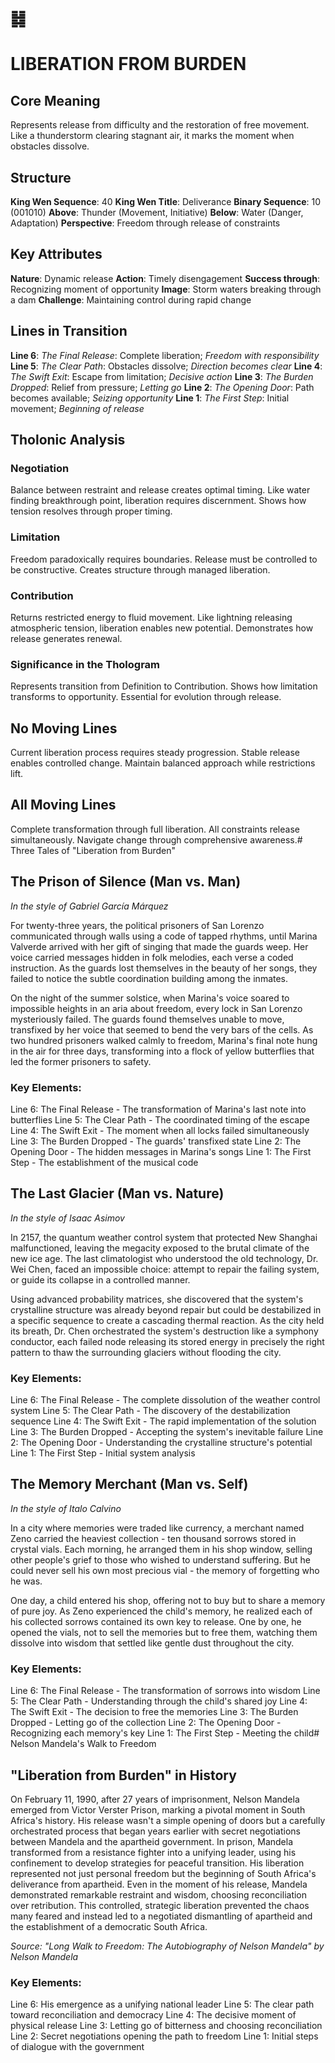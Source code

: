 # ䷧ 
# LIBERATION FROM BURDEN

## Core Meaning
Represents release from difficulty and the restoration of free movement. Like a thunderstorm clearing stagnant air, it marks the moment when obstacles dissolve.

## Structure
**King Wen Sequence**: 40
**King Wen Title**: Deliverance
**Binary Sequence**: 10 (001010)
**Above**: Thunder (Movement, Initiative)
**Below**: Water (Danger, Adaptation)
**Perspective**: Freedom through release of constraints

## Key Attributes
**Nature**: Dynamic release
**Action**: Timely disengagement
**Success through**: Recognizing moment of opportunity
**Image**: Storm waters breaking through a dam
**Challenge**: Maintaining control during rapid change

## Lines in Transition
**Line 6**: *The Final Release*: Complete liberation; *Freedom with responsibility*
**Line 5**: *The Clear Path*: Obstacles dissolve; *Direction becomes clear*
**Line 4**: *The Swift Exit*: Escape from limitation; *Decisive action*
**Line 3**: *The Burden Dropped*: Relief from pressure; *Letting go*
**Line 2**: *The Opening Door*: Path becomes available; *Seizing opportunity*
**Line 1**: *The First Step*: Initial movement; *Beginning of release*

## Tholonic Analysis
### Negotiation
Balance between restraint and release creates optimal timing. Like water finding breakthrough point, liberation requires discernment. Shows how tension resolves through proper timing.

### Limitation
Freedom paradoxically requires boundaries. Release must be controlled to be constructive. Creates structure through managed liberation.

### Contribution
Returns restricted energy to fluid movement. Like lightning releasing atmospheric tension, liberation enables new potential. Demonstrates how release generates renewal.

### Significance in the Thologram
Represents transition from Definition to Contribution. Shows how limitation transforms to opportunity. Essential for evolution through release.

## No Moving Lines
Current liberation process requires steady progression. Stable release enables controlled change. Maintain balanced approach while restrictions lift.

## All Moving Lines
Complete transformation through full liberation. All constraints release simultaneously. Navigate change through comprehensive awareness.# Three Tales of "Liberation from Burden"

## The Prison of Silence (Man vs. Man)
*In the style of Gabriel García Márquez*

For twenty-three years, the political prisoners of San Lorenzo communicated through walls using a code of tapped rhythms, until Marina Valverde arrived with her gift of singing that made the guards weep. Her voice carried messages hidden in folk melodies, each verse a coded instruction. As the guards lost themselves in the beauty of her songs, they failed to notice the subtle coordination building among the inmates.

On the night of the summer solstice, when Marina's voice soared to impossible heights in an aria about freedom, every lock in San Lorenzo mysteriously failed. The guards found themselves unable to move, transfixed by her voice that seemed to bend the very bars of the cells. As two hundred prisoners walked calmly to freedom, Marina's final note hung in the air for three days, transforming into a flock of yellow butterflies that led the former prisoners to safety.

### Key Elements:
Line 6: The Final Release - The transformation of Marina's last note into butterflies
Line 5: The Clear Path - The coordinated timing of the escape
Line 4: The Swift Exit - The moment when all locks failed simultaneously
Line 3: The Burden Dropped - The guards' transfixed state
Line 2: The Opening Door - The hidden messages in Marina's songs
Line 1: The First Step - The establishment of the musical code

## The Last Glacier (Man vs. Nature)
*In the style of Isaac Asimov*

In 2157, the quantum weather control system that protected New Shanghai malfunctioned, leaving the megacity exposed to the brutal climate of the new ice age. The last climatologist who understood the old technology, Dr. Wei Chen, faced an impossible choice: attempt to repair the failing system, or guide its collapse in a controlled manner.

Using advanced probability matrices, she discovered that the system's crystalline structure was already beyond repair but could be destabilized in a specific sequence to create a cascading thermal reaction. As the city held its breath, Dr. Chen orchestrated the system's destruction like a symphony conductor, each failed node releasing its stored energy in precisely the right pattern to thaw the surrounding glaciers without flooding the city.

### Key Elements:
Line 6: The Final Release - The complete dissolution of the weather control system
Line 5: The Clear Path - The discovery of the destabilization sequence
Line 4: The Swift Exit - The rapid implementation of the solution
Line 3: The Burden Dropped - Accepting the system's inevitable failure
Line 2: The Opening Door - Understanding the crystalline structure's potential
Line 1: The First Step - Initial system analysis

## The Memory Merchant (Man vs. Self)
*In the style of Italo Calvino*

In a city where memories were traded like currency, a merchant named Zeno carried the heaviest collection - ten thousand sorrows stored in crystal vials. Each morning, he arranged them in his shop window, selling other people's grief to those who wished to understand suffering. But he could never sell his own most precious vial - the memory of forgetting who he was.

One day, a child entered his shop, offering not to buy but to share a memory of pure joy. As Zeno experienced the child's memory, he realized each of his collected sorrows contained its own key to release. One by one, he opened the vials, not to sell the memories but to free them, watching them dissolve into wisdom that settled like gentle dust throughout the city.

### Key Elements:
Line 6: The Final Release - The transformation of sorrows into wisdom
Line 5: The Clear Path - Understanding through the child's shared joy
Line 4: The Swift Exit - The decision to free the memories
Line 3: The Burden Dropped - Letting go of the collection
Line 2: The Opening Door - Recognizing each memory's key
Line 1: The First Step - Meeting the child# Nelson Mandela's Walk to Freedom

## "Liberation from Burden" in History

On February 11, 1990, after 27 years of imprisonment, Nelson Mandela emerged from Victor Verster Prison, marking a pivotal moment in South Africa's history. His release wasn't a simple opening of doors but a carefully orchestrated process that began years earlier with secret negotiations between Mandela and the apartheid government. In prison, Mandela transformed from a resistance fighter into a unifying leader, using his confinement to develop strategies for peaceful transition. His liberation represented not just personal freedom but the beginning of South Africa's deliverance from apartheid. Even in the moment of his release, Mandela demonstrated remarkable restraint and wisdom, choosing reconciliation over retribution. This controlled, strategic liberation prevented the chaos many feared and instead led to a negotiated dismantling of apartheid and the establishment of a democratic South Africa.

*Source: "Long Walk to Freedom: The Autobiography of Nelson Mandela" by Nelson Mandela*

### Key Elements:
Line 6: His emergence as a unifying national leader
Line 5: The clear path toward reconciliation and democracy
Line 4: The decisive moment of physical release
Line 3: Letting go of bitterness and choosing reconciliation
Line 2: Secret negotiations opening the path to freedom
Line 1: Initial steps of dialogue with the government